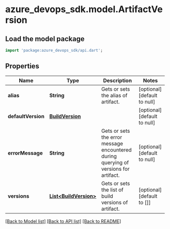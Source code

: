 # azure_devops_sdk.model.ArtifactVersion

## Load the model package
```dart
import 'package:azure_devops_sdk/api.dart';
```

## Properties
Name | Type | Description | Notes
------------ | ------------- | ------------- | -------------
**alias** | **String** | Gets or sets the alias of artifact. | [optional] [default to null]
**defaultVersion** | [**BuildVersion**](BuildVersion.md) |  | [optional] [default to null]
**errorMessage** | **String** | Gets or sets the error message encountered during querying of versions for artifact. | [optional] [default to null]
**versions** | [**List&lt;BuildVersion&gt;**](BuildVersion.md) | Gets or sets the list of build versions of artifact. | [optional] [default to []]

[[Back to Model list]](../README.md#documentation-for-models) [[Back to API list]](../README.md#documentation-for-api-endpoints) [[Back to README]](../README.md)


